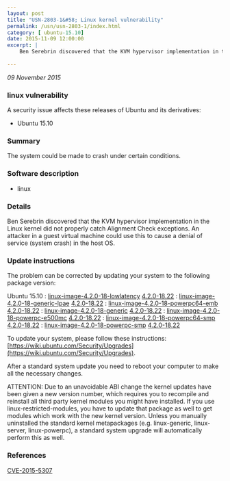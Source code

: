 ```yaml
---
layout: post
title: "USN-2803-1&#58; Linux kernel vulnerability"
permalink: /usn/usn-2803-1/index.html
category: [ ubuntu-15.10]
date: 2015-11-09 12:00:00
excerpt: |
    Ben Serebrin discovered that the KVM hypervisor implementation in the Linux kernel did not properly catch Alignment Check exceptions. An attacker in a guest virtual machine could use this to cause a denial of service (system crash) in the host OS. 
    
--- 
```

 
 

*09 November 2015*

### linux vulnerability

A security issue affects these releases of Ubuntu and its derivatives:

* Ubuntu 15.10

### Summary

The system could be made to crash under certain conditions. 

### Software description

* linux 

### Details

Ben Serebrin discovered that the KVM hypervisor implementation in the Linux kernel did not properly catch Alignment Check exceptions. An attacker in a guest virtual machine could use this to cause a denial of service (system crash) in the host OS. 

### Update instructions

The problem can be corrected by updating your system to the following package version:

Ubuntu 15.10
 : [linux-image-4.2.0-18-lowlatency](https://launchpad.net/ubuntu/+source/linux) <span> [4.2.0-18.22](https://launchpad.net/ubuntu/+source/linux/4.2.0-18.22) </span> 
 : [linux-image-4.2.0-18-generic-lpae](https://launchpad.net/ubuntu/+source/linux) <span> [4.2.0-18.22](https://launchpad.net/ubuntu/+source/linux/4.2.0-18.22) </span> 
 : [linux-image-4.2.0-18-powerpc64-emb](https://launchpad.net/ubuntu/+source/linux) <span> [4.2.0-18.22](https://launchpad.net/ubuntu/+source/linux/4.2.0-18.22) </span> 
 : [linux-image-4.2.0-18-generic](https://launchpad.net/ubuntu/+source/linux) <span> [4.2.0-18.22](https://launchpad.net/ubuntu/+source/linux/4.2.0-18.22) </span> 
 : [linux-image-4.2.0-18-powerpc-e500mc](https://launchpad.net/ubuntu/+source/linux) <span> [4.2.0-18.22](https://launchpad.net/ubuntu/+source/linux/4.2.0-18.22) </span> 
 : [linux-image-4.2.0-18-powerpc64-smp](https://launchpad.net/ubuntu/+source/linux) <span> [4.2.0-18.22](https://launchpad.net/ubuntu/+source/linux/4.2.0-18.22) </span> 
 : [linux-image-4.2.0-18-powerpc-smp](https://launchpad.net/ubuntu/+source/linux) <span> [4.2.0-18.22](https://launchpad.net/ubuntu/+source/linux/4.2.0-18.22) </span> 

To update your system, please follow these instructions: [https://wiki.ubuntu.com/Security/Upgrades](https://wiki.ubuntu.com/Security/Upgrades).

After a standard system update you need to reboot your computer to make all the necessary changes.

ATTENTION: Due to an unavoidable ABI change the kernel updates have been given a new version number, which requires you to recompile and reinstall all third party kernel modules you might have installed. If you use linux-restricted-modules, you have to update that package as well to get modules which work with the new kernel version. Unless you manually uninstalled the standard kernel metapackages (e.g. linux-generic, linux-server, linux-powerpc), a standard system upgrade will automatically perform this as well. 

### References

 
 [CVE-2015-5307](http://people.ubuntu.com/~ubuntu-security/cve/CVE-2015-5307)
 

